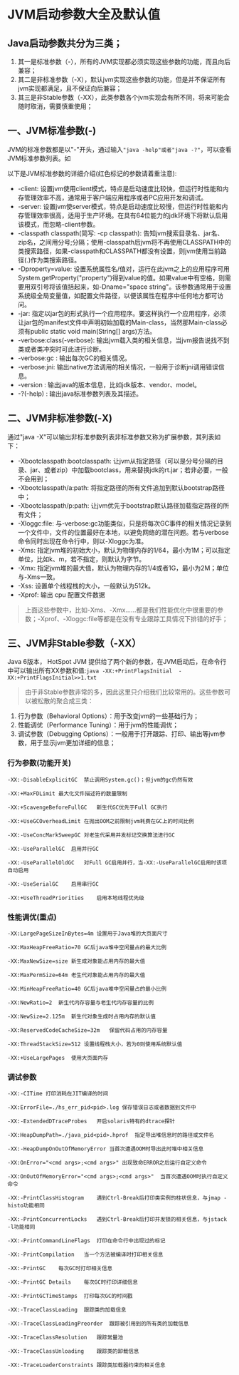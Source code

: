 # JVM启动参数大全及默认值

## Java启动参数共分为三类；

1. 其一是标准参数（-），所有的JVM实现都必须实现这些参数的功能，而且向后兼容；
2. 其二是非标准参数（-X），默认jvm实现这些参数的功能，但是并不保证所有jvm实现都满足，且不保证向后兼容；
3. 其三是非Stable参数（-XX），此类参数各个jvm实现会有所不同，将来可能会随时取消，需要慎重使用；

## 一、JVM标准参数(-)

JVM的标准参数都是以"-"开头，通过输入`"java -help"或者"java -?"`，可以查看JVM标准参数列表。如

以下是JVM标准参数的详细介绍(红色标记的参数请着重注意):

* -client: 设置jvm使用client模式，特点是启动速度比较快，但运行时性能和内存管理效率不高，通常用于客户端应用程序或者PC应用开发和调试。
* -server: 设置jvm使server模式，特点是启动速度比较慢，但运行时性能和内存管理效率很高，适用于生产环境。在具有64位能力的jdk环境下将默认启用该模式，而忽略-client参数。
* -classpath classpath(简写: -cp classpath): 告知jvm搜索目录名、jar名、zip名，之间用分号;分隔；使用-classpath后jvm将不再使用CLASSPATH中的类搜索路径，如果-classpath和CLASSPATH都没有设置，则jvm使用当前路径(.)作为类搜索路径。
* -Dproperty=value: 设置系统属性名/值对，运行在此jvm之上的应用程序可用System.getProperty("property")得到value的值。如果value中有空格，则需要用双引号将该值括起来，如-Dname="space string"。该参数通常用于设置系统级全局变量值，如配置文件路径，以便该属性在程序中任何地方都可访问。
* -jar: 指定以jar包的形式执行一个应用程序。要这样执行一个应用程序，必须让jar包的manifest文件中声明初始加载的Main-class，当然那Main-class必须有public static void main(String[] args)方法。
* -verbose:class(-verbose): 输出jvm载入类的相关信息，当jvm报告说找不到类或者类冲突时可此进行诊断。
* -verbose:gc : 输出每次GC的相关情况。
* -verbose:jni: 输出native方法调用的相关情况，一般用于诊断jni调用错误信息。
* -version : 输出java的版本信息，比如jdk版本、vendor、model。
* -?(-help) : 输出java标准参数列表及其描述。

## 二、JVM非标准参数(-X)

通过"java -X"可以输出非标准参数列表非标准参数又称为扩展参数，其列表如下：

* -Xbootclasspath:bootclasspath: 让jvm从指定路径（可以是分号分隔的目录、jar、或者zip）中加载bootclass，用来替换jdk的rt.jar；若非必要，一般不会用到；
* -Xbootclasspath/a:path: 将指定路径的所有文件追加到默认bootstrap路径中；
* -Xbootclasspath/p:path: 让jvm优先于bootstrap默认路径加载指定路径的所有文件；
* -Xloggc:file: 与-verbose:gc功能类似，只是将每次GC事件的相关情况记录到一个文件中，文件的位置最好在本地，以避免网络的潜在问题。若与verbose命令同时出现在命令行中，则以-Xloggc为准。
* -Xms<size>: 指定jvm堆的初始大小，默认为物理内存的1/64，最小为1M；可以指定单位，比如k、m，若不指定，则默认为字节。
* -Xmx<size>: 指定jvm堆的最大值，默认为物理内存的1/4或者1G，最小为2M；单位与-Xms一致。
* -Xss<size>: 设置单个线程栈的大小，一般默认为512k。 
* -Xprof: 输出 cpu 配置文件数据

>上面这些参数中，比如-Xms、-Xmx……都是我们性能优化中很重要的参数；-Xprof、-Xloggc:file等都是在没有专业跟踪工具情况下排错的好手；

## 三、JVM非Stable参数（-XX）

Java 6版本， HotSpot JVM 提供给了两个新的参数，在JVM启动后，在命令行中可以输出所有XX参数和值:`java -XX:+PrintFlagsInitial  -XX:+PrintFlagsInitial>>1.txt`

>由于非Stable参数非常的多，因此这里只介绍我们比较常用的。这些参数可以被松散的聚合成三类：

1. 行为参数（Behavioral Options）：用于改变jvm的一些基础行为；
2. 性能调优（Performance Tuning）：用于jvm的性能调优；
3. 调试参数（Debugging Options）：一般用于打开跟踪、打印、输出等jvm参数，用于显示jvm更加详细的信息；

### 行为参数(功能开关)

```
-XX:-DisableExplicitGC	禁止调用System.gc()；但jvm的gc仍然有效

-XX:+MaxFDLimit	最大化文件描述符的数量限制

-XX:+ScavengeBeforeFullGC	新生代GC优先于Full GC执行

-XX:+UseGCOverheadLimit	在抛出OOM之前限制jvm耗费在GC上的时间比例

-XX:-UseConcMarkSweepGC	对老生代采用并发标记交换算法进行GC

-XX:-UseParallelGC	启用并行GC

-XX:-UseParallelOldGC	对Full GC启用并行，当-XX:-UseParallelGC启用时该项自动启用

-XX:-UseSerialGC	启用串行GC

-XX:+UseThreadPriorities	启用本地线程优先级
```


### 性能调优(重点)

```
-XX:LargePageSizeInBytes=4m	设置用于Java堆的大页面尺寸

-XX:MaxHeapFreeRatio=70	GC后java堆中空闲量占的最大比例

-XX:MaxNewSize=size	新生成对象能占用内存的最大值

-XX:MaxPermSize=64m	老生代对象能占用内存的最大值

-XX:MinHeapFreeRatio=40	GC后java堆中空闲量占的最小比例

-XX:NewRatio=2	新生代内存容量与老生代内存容量的比例

-XX:NewSize=2.125m	新生代对象生成时占用内存的默认值

-XX:ReservedCodeCacheSize=32m	保留代码占用的内存容量

-XX:ThreadStackSize=512	设置线程栈大小，若为0则使用系统默认值

-XX:+UseLargePages	使用大页面内存
```

### 调试参数

```
-XX:-CITime	打印消耗在JIT编译的时间

-XX:ErrorFile=./hs_err_pid<pid>.log	保存错误日志或者数据到文件中

-XX:-ExtendedDTraceProbes	开启solaris特有的dtrace探针

-XX:HeapDumpPath=./java_pid<pid>.hprof	指定导出堆信息时的路径或文件名

-XX:-HeapDumpOnOutOfMemoryError	当首次遭遇OOM时导出此时堆中相关信息

-XX:OnError="<cmd args>;<cmd args>"	出现致命ERROR之后运行自定义命令

-XX:OnOutOfMemoryError="<cmd args>;<cmd args>"	当首次遭遇OOM时执行自定义命令

-XX:-PrintClassHistogram	遇到Ctrl-Break后打印类实例的柱状信息，与jmap -histo功能相同

-XX:-PrintConcurrentLocks	遇到Ctrl-Break后打印并发锁的相关信息，与jstack -l功能相同

-XX:-PrintCommandLineFlags	打印在命令行中出现过的标记

-XX:-PrintCompilation	当一个方法被编译时打印相关信息

-XX:-PrintGC	每次GC时打印相关信息

-XX:-PrintGC Details	每次GC时打印详细信息

-XX:-PrintGCTimeStamps	打印每次GC的时间戳

-XX:-TraceClassLoading	跟踪类的加载信息

-XX:-TraceClassLoadingPreorder	跟踪被引用到的所有类的加载信息

-XX:-TraceClassResolution	跟踪常量池

-XX:-TraceClassUnloading	跟踪类的卸载信息

-XX:-TraceLoaderConstraints	跟踪类加载器约束的相关信息
```
